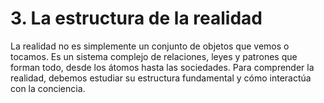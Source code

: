 # 3. La estructura de la realidad

La realidad no es simplemente un conjunto de objetos que vemos o tocamos. Es un sistema complejo de relaciones, leyes y patrones que forman todo, desde los átomos hasta las sociedades. Para comprender la realidad, debemos estudiar su estructura fundamental y cómo interactúa con la conciencia.
